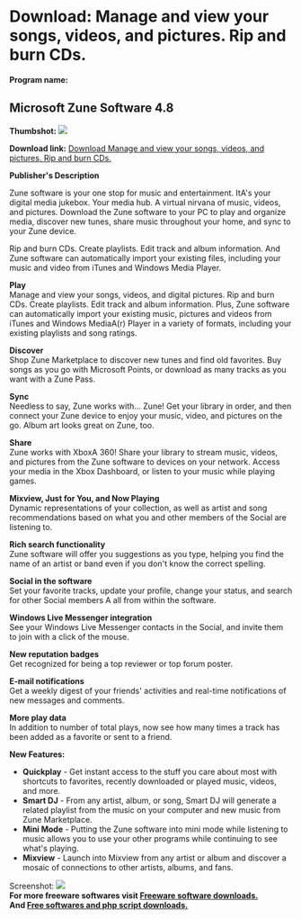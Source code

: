 # Download: Manage and view your songs, videos, and pictures. Rip and burn CDs.

**Program name:**

## Microsoft Zune Software 4.8

  
**Thumbshot:** ![](http://www.freewarefiles.com/screenshot/zune1_md.gif)   
  
**Download link:** [Download Manage and view your songs, videos, and pictures. Rip and burn CDs.](http://freesoftwares.boysofts.com/Microsoft-Zune-Software_program_28227.html)  
  


**Publisher's Description**  
  


Zune software is your one stop for music and entertainment. ItA's your digital media jukebox. Your media hub. A virtual nirvana of music, videos, and pictures. Download the Zune software to your PC to play and organize media, discover new tunes, share music throughout your home, and sync to your Zune device. 

Rip and burn CDs. Create playlists. Edit track and album information. And Zune software can automatically import your existing files, including your music and video from iTunes and Windows Media Player.

**Play**  
Manage and view your songs, videos, and digital pictures. Rip and burn CDs. Create playlists. Edit track and album information. Plus, Zune software can automatically import your existing music, pictures and videos from iTunes and Windows MediaA(r) Player in a variety of formats, including your existing playlists and song ratings.

**Discover**  
Shop Zune Marketplace to discover new tunes and find old favorites. Buy songs as you go with Microsoft Points, or download as many tracks as you want with a Zune Pass.

**Sync**  
Needless to say, Zune works with... Zune! Get your library in order, and then connect your Zune device to enjoy your music, video, and pictures on the go. Album art looks great on Zune, too.

**Share**  
Zune works with XboxA 360! Share your library to stream music, videos, and pictures from the Zune software to devices on your network. Access your media in the Xbox Dashboard, or listen to your music while playing games. 

**Mixview, Just for You, and Now Playing**  
Dynamic representations of your collection, as well as artist and song recommendations based on what you and other members of the Social are listening to.

**Rich search functionality**  
Zune software will offer you suggestions as you type, helping you find the name of an artist or band even if you don't know the correct spelling.

**Social in the software**  
Set your favorite tracks, update your profile, change your status, and search for other Social members A all from within the software.

**Windows Live Messenger integration**  
See your Windows Live Messenger contacts in the Social, and invite them to join with a click of the mouse.

**New reputation badges**  
Get recognized for being a top reviewer or top forum poster.

**E-mail notifications**  
Get a weekly digest of your friends' activities and real-time notifications of new messages and comments.

**More play data**  
In addition to number of total plays, now see how many times a track has been added as a favorite or sent to a friend.

**New Features:**

  * **Quickplay** \- Get instant access to the stuff you care about most with shortcuts to favorites, recently downloaded or played music, videos, and more. 
  * **Smart DJ** \- From any artist, album, or song, Smart DJ will generate a related playlist from the music on your computer and new music from Zune Marketplace. 
  * **Mini Mode** \- Putting the Zune software into mini mode while listening to music allows you to use your other programs while continuing to see what's playing. 
  * **Mixview** \- Launch into Mixview from any artist or album and discover a mosaic of connections to other artists, albums, and fans. 

  
  
Screenshot: ![](http://www.freewarefiles.com/screenshot/zune1.gif)   
**For more freeware softwares visit [Freeware software downloads.](http://freesoftwares.boysofts.com/)**   
**And [Free softwares and php script downloads.](http://www.boysofts.com/)**
